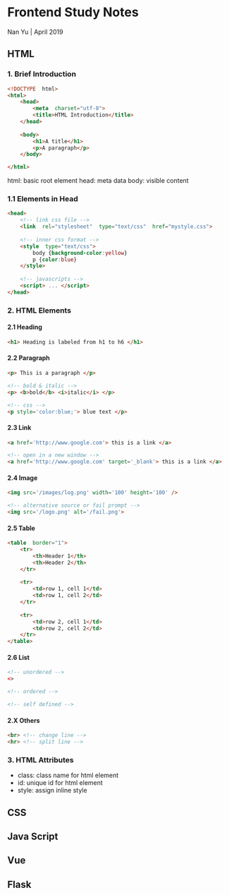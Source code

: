 # Frontend Study Notes  
Nan Yu | April 2019   
  
## HTML  
### 1. Brief Introduction
```html
<!DOCTYPE  html>  
<html>  
	<head> 
		<meta  charset="utf-8">  
		<title>HTML Introduction</title>  
	</head>
	  
	<body>  
		<h1>A title</h1>  
		<p>A paragraph</p>  
	</body>  

</html>
```
html: basic root element
head: meta data
body: visible content


### 1.1 Elements in Head
```html
<head>
	<!-- link css file -->
	<link  rel="stylesheet"  type="text/css"  href="mystyle.css">
	
	<!-- inner css format -->
	<style  type="text/css"> 
		body {background-color:yellow} 
		p {color:blue}  
	</style>
	
	<!-- javascripts -->
	<script> ... </script>
</head>
```

### 2.  HTML Elements

#### 2.1 Heading
```html
<h1> Heading is labeled from h1 to h6 </h1>
```

#### 2.2 Paragraph
```html
<p> This is a paragraph </p>

<!-- bold & italic -->
<p> <b>bold</b> <i>italic</i> </p>

<!-- css -->
<p style='color:blue;'> blue text </p>
```

#### 2.3 Link
```html
<a href='http://www.google.com'> this is a link </a>

<!-- open in a new window -->
<a href='http://www.google.com' target='_blank'> this is a link </a>
```
#### 2.4 Image
```html
<img src='/images/log.png' width='100' height='100' />

<!-- alternative source or fail prompt -->
<img src='/logo.png' alt='/fail.png'>


```

#### 2.5 Table
```html
<table  border="1">  
	<tr>  
		<th>Header 1</th>  
		<th>Header 2</th>  
	</tr>
	
	<tr>  
		<td>row 1, cell 1</td>  
		<td>row 1, cell 2</td>  
	</tr>  
	
	<tr>  
		<td>row 2, cell 1</td>  
		<td>row 2, cell 2</td>  
	</tr>  
</table>
```

#### 2.6 List
```html
<!-- unordered -->
<>

<!-- ordered -->

<!-- self defined -->
```

#### 2.X Others
```html
<br> <!-- change line -->
<hr> <!-- split line -->
```
### 3. HTML Attributes
* class: class name for html element
* id: unique id for html element
* style: assign inline style

## CSS  
  
## Java Script  
  
## Vue  
  
## Flask
<!--stackedit_data:
eyJoaXN0b3J5IjpbLTE3NjQ4MTIxMzIsMTczMDM4MDA2NiwxOT
Y2NzcxMTYyLC01MDcyOTIzNTksMTEwNjc5OTE5LDcwNzc1NTQ4
MiwxMzMzNjA1MjAwLDM0NTQ1OTQ3OSwxOTQ3MTY1NDI4XX0=
-->
